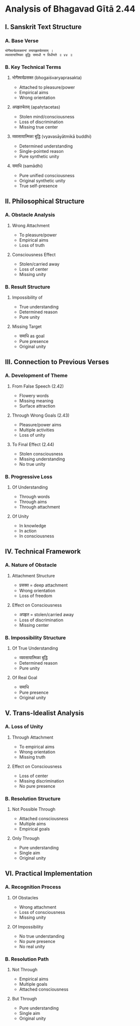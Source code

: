# Analysis of Bhagavad Gītā 2.44

## I. Sanskrit Text Structure

### A. Base Verse
```sanskrit
भोगैश्वर्यप्रसक्तानां तयापहृतचेतसाम् ।
व्यवसायात्मिका बुद्धिः समाधौ न विधीयते ॥ ४४ ॥
```

### B. Key Technical Terms
1. भोगैश्वर्यप्रसक्त (bhogaiśvaryaprasakta)
   - Attached to pleasure/power
   - Empirical aims
   - Wrong orientation

2. अपहृतचेतस् (apahṛtacetas)
   - Stolen mind/consciousness
   - Loss of discrimination
   - Missing true center

3. व्यवसायात्मिका बुद्धि (vyavasāyātmikā buddhi)
   - Determined understanding
   - Single-pointed reason
   - Pure synthetic unity

4. समाधि (samādhi)
   - Pure unified consciousness
   - Original synthetic unity
   - True self-presence

## II. Philosophical Structure

### A. Obstacle Analysis
1. Wrong Attachment
   - To pleasure/power
   - Empirical aims
   - Loss of truth

2. Consciousness Effect
   - Stolen/carried away
   - Loss of center
   - Missing unity

### B. Result Structure
1. Impossibility of
   - True understanding
   - Determined reason
   - Pure unity

2. Missing Target
   - समाधि as goal
   - Pure presence
   - Original unity

## III. Connection to Previous Verses

### A. Development of Theme
1. From False Speech (2.42)
   - Flowery words
   - Missing meaning
   - Surface attraction

2. Through Wrong Goals (2.43)
   - Pleasure/power aims
   - Multiple activities
   - Loss of unity

3. To Final Effect (2.44)
   - Stolen consciousness
   - Missing understanding
   - No true unity

### B. Progressive Loss
1. Of Understanding
   - Through words
   - Through aims
   - Through attachment

2. Of Unity
   - In knowledge
   - In action
   - In consciousness

## IV. Technical Framework

### A. Nature of Obstacle
1. Attachment Structure
   - प्रसक्त = deep attachment
   - Wrong orientation
   - Loss of freedom

2. Effect on Consciousness
   - अपहृत = stolen/carried away
   - Loss of discrimination
   - Missing center

### B. Impossibility Structure
1. Of True Understanding
   - व्यवसायात्मिका बुद्धि
   - Determined reason
   - Pure unity

2. Of Real Goal
   - समाधि
   - Pure presence
   - Original unity

## V. Trans-Idealist Analysis

### A. Loss of Unity
1. Through Attachment
   - To empirical aims
   - Wrong orientation
   - Missing truth

2. Effect on Consciousness
   - Loss of center
   - Missing discrimination
   - No pure presence

### B. Resolution Structure
1. Not Possible Through
   - Attached consciousness
   - Multiple aims
   - Empirical goals

2. Only Through
   - Pure understanding
   - Single aim
   - Original unity

## VI. Practical Implementation

### A. Recognition Process
1. Of Obstacles
   - Wrong attachment
   - Loss of consciousness
   - Missing unity

2. Of Impossibility
   - No true understanding
   - No pure presence
   - No real unity

### B. Resolution Path
1. Not Through
   - Empirical aims
   - Multiple goals
   - Attached consciousness

2. But Through
   - Pure understanding
   - Single aim
   - Original unity

